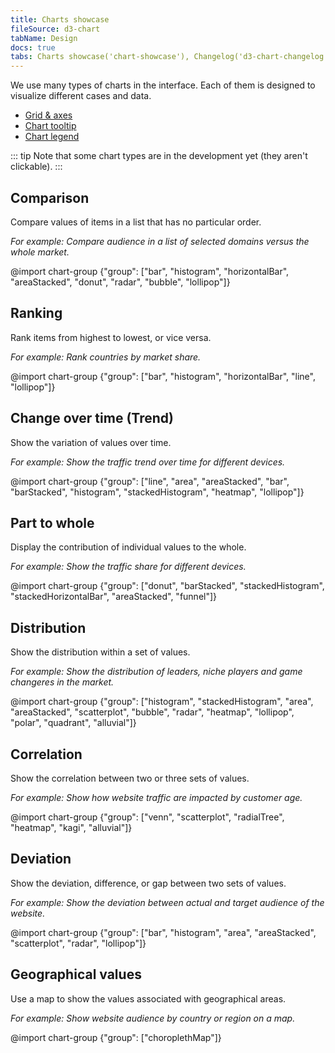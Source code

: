 ```yaml
---
title: Charts showcase
fileSource: d3-chart
tabName: Design
docs: true
tabs: Charts showcase('chart-showcase'), Changelog('d3-chart-changelog')
---
```


We use many types of charts in the interface. Each of them is designed to visualize different cases and data.

- [Grid & axes](/data-display/d3-chart/#grid_and_axes)
- [Chart tooltip](/data-display/d3-chart/#tooltip)
- [Chart legend](/data-display/chart-legend/)

::: tip
Note that some chart types are in the development yet (they aren't clickable).
:::

## Comparison

Compare values of items in a list that has no particular order.

_For example: Compare audience in a list of selected domains versus the whole market._

@import chart-group {"group": ["bar", "histogram", "horizontalBar", "areaStacked", "donut", "radar", "bubble", "lollipop"]}

## Ranking

Rank items from highest to lowest, or vice versa.

_For example: Rank countries by market share._

@import chart-group {"group": ["bar", "histogram", "horizontalBar", "line", "lollipop"]}

## Change over time (Trend)

Show the variation of values over time.

_For example: Show the traffic trend over time for different devices._

@import chart-group {"group": ["line", "area", "areaStacked", "bar", "barStacked", "histogram", "stackedHistogram", "heatmap", "lollipop"]}

## Part to whole

Display the contribution of individual values to the whole.

_For example: Show the traffic share for different devices._

@import chart-group {"group": ["donut", "barStacked", "stackedHistogram", "stackedHorizontalBar", "areaStacked", "funnel"]}

## Distribution

Show the distribution within a set of values.

_For example: Show the distribution of leaders, niche players and game changeres in the market._

@import chart-group {"group": ["histogram", "stackedHistogram", "area", "areaStacked", "scatterplot", "bubble", "radar", "heatmap", "lollipop", "polar", "quadrant", "alluvial"]}

## Correlation

Show the correlation between two or three sets of values.

_For example: Show how website traffic are impacted by customer age._

@import chart-group {"group": ["venn", "scatterplot", "radialTree", "heatmap", "kagi", "alluvial"]}

## Deviation

Show the deviation, difference, or gap between two sets of values.

_For example: Show the deviation between actual and target audience of the website._

@import chart-group {"group": ["bar", "histogram", "area", "areaStacked", "scatterplot", "radar", "lollipop"]}

## Geographical values

Use a map to show the values associated with geographical areas.

_For example: Show website audience by country or region on a map._

@import chart-group {"group": ["choroplethMap"]}


